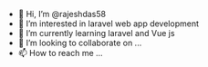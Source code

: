 - 👋 Hi, I’m @rajeshdas58
- 👀 I’m interested in laravel web app development 
- 🌱 I’m currently learning laravel and Vue js
- 💞️ I’m looking to collaborate on ...
- 📫 How to reach me ...

<!---
rajeshdas58/rajeshdas58 is a ✨ special ✨ repository because its `README.md` (this file) appears on your GitHub profile.
You can click the Preview link to take a look at your changes.
--->
